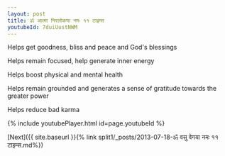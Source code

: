 ```yaml
---
layout: post
title: ॐ आत्मा निरलोकया नमः ११ टाइम्स
youtubeId: 7duiUustNWM
---
```

 
 
Helps get goodness, bliss and peace and God's blessings
 
Helps remain focused, help generate inner energy 
 
Helps boost physical and mental health 
 
Helps remain grounded and generates a sense of gratitude towards the greater power 
 
Helps reduce bad karma
 
 
 
 


{% include youtubePlayer.html id=page.youtubeId %}
 
[Next]({{ site.baseurl }}{% link  split1/_posts/2013-07-18-ॐ वसु वेगया नमः ११ टाइम्स.md%})
 
